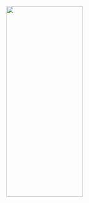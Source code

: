 <img src="https://user-images.githubusercontent.com/111780029/218448461-6dd4215a-6263-43e0-b234-aa76fd1a046d.png)" width="200px" height="500px">
